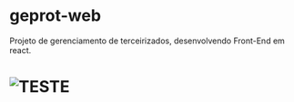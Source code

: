 # geprot-web
Projeto de gerenciamento de terceirizados, desenvolvendo Front-End em react.
# ![TESTE](https://github.com/daniggie/geprot-web/blob/master/printhome.png)

